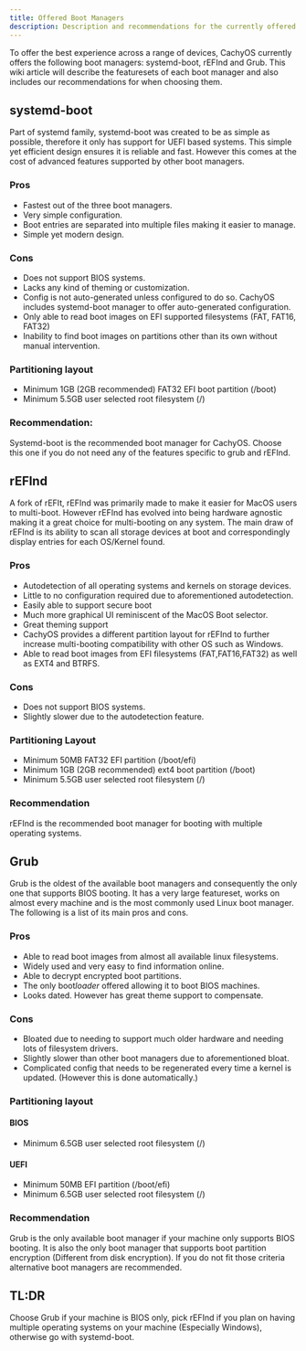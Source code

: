 ```yaml
---
title: Offered Boot Managers
description: Description and recommendations for the currently offered boot managers
---
```


To offer the best experience across a range of devices, CachyOS currently offers the following boot managers: systemd-boot, rEFInd and Grub.
This wiki article will describe the featuresets of each boot manager and also includes our recommendations for when choosing them.

## systemd-boot
Part of systemd family, systemd-boot was created to be as simple as possible, therefore it only has support for UEFI based systems. This simple yet efficient design ensures it is reliable and fast. However this comes at the cost of advanced features supported by other boot managers.

### Pros
- Fastest out of the three boot managers.
- Very simple configuration.
- Boot entries are separated into multiple files making it easier to manage.
- Simple yet modern design.

### Cons
 - Does not support BIOS systems.
 - Lacks any kind of theming or customization.
 - Config is not auto-generated unless configured to do so. CachyOS includes systemd-boot manager to offer auto-generated configuration.
 - Only able to read boot images on EFI supported filesystems (FAT, FAT16, FAT32)
 - Inability to find boot images on partitions other than its own without manual intervention.

### Partitioning layout
- Minimum 1GB (2GB recommended) FAT32 EFI boot partition (/boot)
- Minimum 5.5GB user selected root filesystem (/)

### Recommendation:
Systemd-boot is the recommended boot manager for CachyOS. Choose this one if you do not need any of the features specific to grub and rEFInd.


## rEFInd
A fork of rEFIt, rEFInd was primarily made to make it easier for MacOS users to multi-boot. However rEFInd has evolved into being hardware agnostic making it a great choice for multi-booting on any system. The main draw of rEFInd is its ability to scan all storage devices at boot and correspondingly display entries for each OS/Kernel found.

### Pros
- Autodetection of all operating systems and kernels on storage devices.
- Little to no configuration required due to aforementioned autodetection.
- Easily able to support secure boot
- Much more graphical UI reminiscent of the MacOS Boot selector.
- Great theming support
- CachyOS provides a different partition layout for rEFInd to further increase multi-booting compatibility with other OS such as Windows.
- Able to read boot images from EFI filesystems (FAT,FAT16,FAT32) as well as EXT4 and BTRFS.

### Cons
- Does not support BIOS systems.
- Slightly slower due to the autodetection feature.

### Partitioning Layout
- Minimum 50MB FAT32 EFI partition (/boot/efi)
- Minimum 1GB (2GB recommended) ext4 boot partition (/boot)
- Minimum 5.5GB user selected root filesystem (/)

### Recommendation
rEFInd is the recommended boot manager for booting with multiple operating systems.


## Grub
Grub is the oldest of the available boot managers and consequently the only one that supports BIOS booting. It has a very large featureset, works on almost every machine and is the most commonly used Linux boot manager.
The following is a list of its main pros and cons.

### Pros
- Able to read boot images from almost all available linux filesystems.
- Widely used and very easy to find information online.
- Able to decrypt encrypted boot partitions.
- The only boot*loader* offered allowing it to boot BIOS machines.
- Looks dated. However has great theme support to compensate.

### Cons
- Bloated due to needing to support much older hardware and needing lots of filesystem drivers.
- Slightly slower than other boot managers due to aforementioned bloat.
- Complicated config that needs to be regenerated every time a kernel is updated. (However this is done automatically.)

### Partitioning layout

#### BIOS
- Minimum 6.5GB user selected root filesystem (/)

#### UEFI
- Minimum 50MB EFI partition (/boot/efi)
- Minimum 6.5GB user selected root filesystem (/)

### Recommendation
Grub is the only available boot manager if your machine only supports BIOS booting. It is also the only boot manager that supports boot partition encryption (Different from disk encryption). If you do not fit those criteria alternative boot managers are recommended.


## TL:DR
Choose Grub if your machine is BIOS only, pick rEFInd if you plan on having multiple operating systems on your machine (Especially Windows), otherwise go with systemd-boot.
